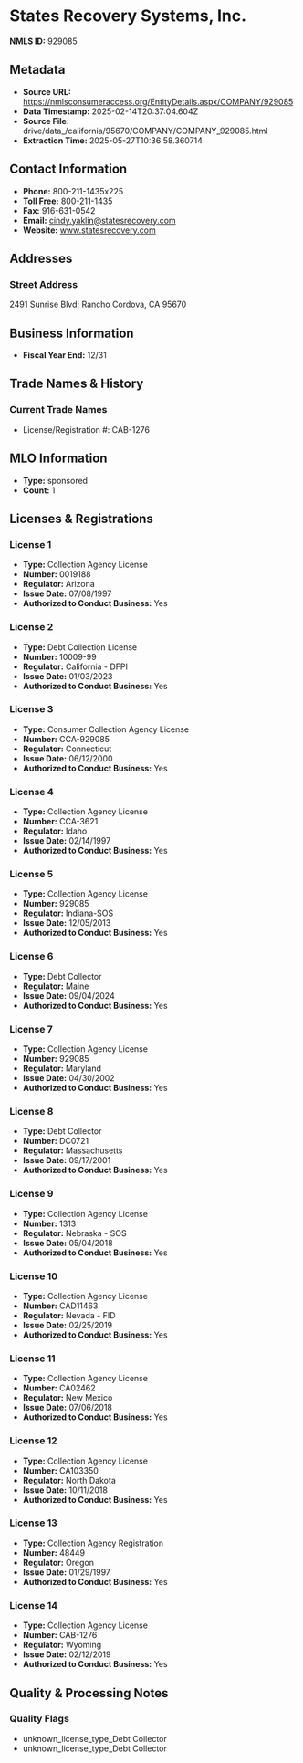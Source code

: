 # States Recovery Systems, Inc.

**NMLS ID:** 929085

## Metadata
- **Source URL:** https://nmlsconsumeraccess.org/EntityDetails.aspx/COMPANY/929085
- **Data Timestamp:** 2025-02-14T20:37:04.604Z
- **Source File:** drive/data_/california/95670/COMPANY/COMPANY_929085.html
- **Extraction Time:** 2025-05-27T10:36:58.360714

## Contact Information
- **Phone:** 800-211-1435x225
- **Toll Free:** 800-211-1435
- **Fax:** 916-631-0542
- **Email:** cindy.yaklin@statesrecovery.com
- **Website:** www.statesrecovery.com

## Addresses
### Street Address
2491 Sunrise Blvd; Rancho Cordova, CA 95670

## Business Information
- **Fiscal Year End:** 12/31

## Trade Names & History
### Current Trade Names
- License/Registration #: CAB-1276

## MLO Information
- **Type:** sponsored
- **Count:** 1

## Licenses & Registrations

### License 1
- **Type:** Collection Agency License
- **Number:** 0019188
- **Regulator:** Arizona
- **Issue Date:** 07/08/1997
- **Authorized to Conduct Business:** Yes

### License 2
- **Type:** Debt Collection License
- **Number:** 10009-99
- **Regulator:** California - DFPI
- **Issue Date:** 01/03/2023
- **Authorized to Conduct Business:** Yes

### License 3
- **Type:** Consumer Collection Agency License
- **Number:** CCA-929085
- **Regulator:** Connecticut
- **Issue Date:** 06/12/2000
- **Authorized to Conduct Business:** Yes

### License 4
- **Type:** Collection Agency License
- **Number:** CCA-3621
- **Regulator:** Idaho
- **Issue Date:** 02/14/1997
- **Authorized to Conduct Business:** Yes

### License 5
- **Type:** Collection Agency License
- **Number:** 929085
- **Regulator:** Indiana-SOS
- **Issue Date:** 12/05/2013
- **Authorized to Conduct Business:** Yes

### License 6
- **Type:** Debt Collector
- **Regulator:** Maine
- **Issue Date:** 09/04/2024
- **Authorized to Conduct Business:** Yes

### License 7
- **Type:** Collection Agency License
- **Number:** 929085
- **Regulator:** Maryland
- **Issue Date:** 04/30/2002
- **Authorized to Conduct Business:** Yes

### License 8
- **Type:** Debt Collector
- **Number:** DC0721
- **Regulator:** Massachusetts
- **Issue Date:** 09/17/2001
- **Authorized to Conduct Business:** Yes

### License 9
- **Type:** Collection Agency License
- **Number:** 1313
- **Regulator:** Nebraska - SOS
- **Issue Date:** 05/04/2018
- **Authorized to Conduct Business:** Yes

### License 10
- **Type:** Collection Agency License
- **Number:** CAD11463
- **Regulator:** Nevada - FID
- **Issue Date:** 02/25/2019
- **Authorized to Conduct Business:** Yes

### License 11
- **Type:** Collection Agency License
- **Number:** CA02462
- **Regulator:** New Mexico
- **Issue Date:** 07/06/2018
- **Authorized to Conduct Business:** Yes

### License 12
- **Type:** Collection Agency License
- **Number:** CA103350
- **Regulator:** North Dakota
- **Issue Date:** 10/11/2018
- **Authorized to Conduct Business:** Yes

### License 13
- **Type:** Collection Agency Registration
- **Number:** 48449
- **Regulator:** Oregon
- **Issue Date:** 01/29/1997
- **Authorized to Conduct Business:** Yes

### License 14
- **Type:** Collection Agency License
- **Number:** CAB-1276
- **Regulator:** Wyoming
- **Issue Date:** 02/12/2019
- **Authorized to Conduct Business:** Yes

## Quality & Processing Notes
### Quality Flags
- unknown_license_type_Debt Collector
- unknown_license_type_Debt Collector
